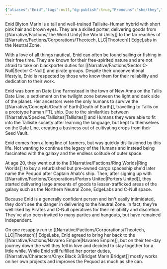 ```yaml
---
{"aliases":"Enid","tags":null,"dg-publish":true,"Pronouns":"she/they","Full Name":"Enid Blyton Marin","Role":"Protagonist","Species":"Tallisite","permalink":"/narrative/characters/onyx-black-3/enid-b-marin/","dgPassFrontmatter":true}
---
```


Enid Blyton Marin is a tall and well-trained Tallisite-Human hybrid with short pink hair and brown eyes. They are a skilled porter, delivering goods from [[Narrative/Factions/The World Unity\|the World Unity]] to the far reaches of [[Narrative/Factions/Corporations/Theotech, LLC\|Theotech]] EdgeLabs in the Neutral Zone. 

With a love of all things nautical, Enid can often be found sailing or fishing in their free time. They are known for their free-spirited nature and are not afraid to take on blackporter duties for [[Narrative/Factions/Sector C-Null\|Sector C-Null]] and pirate groups. Despite their unconventional lifestyle, Enid is respected by those who know them for their reliability and dedication to their work.

Enid was born on Date Line Farmstead in the town of New Anna on the Tallis Date Line, a settlement on the twilight zone between the light and dark side of the planet. Her ancestors were the only humans to survive the [[Narrative/Concepts/Death of Earth\|Death of Earth]], travelling to Tallis on a prototype human FTL ship. Due to the similarities between [[Narrative/Species/Tallisites\|Tallisites]] and Humans they were able to fit into the Tallisite society after learning the language, but kept to themselves on the Date Line, creating a business out of cultivating crops from their Seed Vault.

Enid comes from a long line of farmers, but was quickly disillusioned by this life. Not wanting to continue the legacy of the Humans and instead being fascinated with the galaxy and the endless solitude of outer space.

At age 20, they went out to the [[Narrative/Factions/Ring Worlds\|Ring Worlds]] to buy a refurbished but pre-owned cargo spaceship she'd later name the Pequod after Captain Ahab's ship. Then, after signing up with [[Narrative/Factions/Corporations/Porters United\|Porters United]], they started delivering large amounts of goods to lesser-trafficked areas of the galaxy such as the Northern Neutral Zone, EdgeLabs and C-Null space.

Because Enid is a generally confident person and isn't easily intimidated, they don't see the danger in delivering to the Neutral Zone. In fact, they're well liked by Pirates and C-Null operatives for their reliability and discretion. They've also been invited to many parties and hangouts, but have remained independent.

On one resupply run to [[Narrative/Factions/Corporations/Theotech, LLC\|Theotech]] EdgeLabs, Enid agreed to bring her back to the [[Narrative/Factions/Navareo Empire\|Navareo Empire]], but on their ten-day journey down the well they fell in love and decided to stay together for a little while. While Enid still fulfilled her porter duties, [[Narrative/Characters/Onyx Black 3/Bridget Marin\|Bridget]] mostly works on her own projects and improves the Pequod as much as she can.
